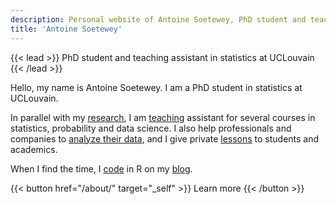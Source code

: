 ```yaml
---
description: Personal website of Antoine Soetewey, PhD student and teaching assistant in statistics at UCLouvain
title: 'Antoine Soetewey'
---
```


{{< lead >}}
PhD student and teaching assistant in statistics at UCLouvain
{{< /lead >}}

Hello, my name is Antoine Soetewey. I am a PhD student in statistics at UCLouvain.

In parallel with my [research](/research/), I am [teaching](/teaching/) assistant for several courses in statistics, probability and data science. I also help professionals and companies to [analyze their data](https://datanalyze.be/), and I give private [lessons](https://easystat.be/) to students and academics.

When I find the time, I [code](/software/) in R on my [blog](https://statsandr.com/).

{{< button href="/about/" target="_self" >}}
Learn more
{{< /button >}}
